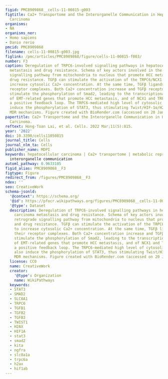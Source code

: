 ```yaml
---
figid: PMC8909868__cells-11-00815-g003
figtitle: Ca2+ Transportome and the Interorganelle Communication in Hepatocellular
  Carcinoma
organisms:
- NA
organisms_ner:
- Homo sapiens
- Danio rerio
pmcid: PMC8909868
filename: cells-11-00815-g003.jpg
figlink: /pmc/articles/PMC8909868/figure/cells-11-00815-f003/
number: F3
caption: Deregulation of TRPC6-involved signalling pathways in hepatocellular carcinoma
  metastasis and drug resistance. Schema of key actors involved in the retrograde
  signalling pathway from mitochondria to nucleus that promote HCC metastasis and
  drug resistance. TGFβ can stimulate the activation of the TRPC6/NCX1 complex to
  increase cytosolic Ca2+ concentration. At the same time, TGFβ ligands activate their
  receptor complexes. Both Ca2+ concentration increase and TGFβ receptor activation
  stimulate the phosphorylation of Smad2, leading to the transcriptional upregulation
  of EMT-related genes that promote HCC metastasis, and of NCX1 and TRPC6 that create
  a positive feedback loop. The TRPC6-mediated high level of cytosolic Ca2+ can also
  induce the phosphorylation of STAT3, thus stimulating Twist/HIF-1α/H2A.X-related
  MDR mechanisms. Figure created with BioRender.com (accessed on 20 January 2022).
papertitle: Ca2+ Transportome and the Interorganelle Communication in Hepatocellular
  Carcinoma.
reftext: Hong-Toan Lai, et al. Cells. 2022 Mar;11(5):815.
year: '2022'
doi: 10.3390/cells11050815
journal_title: Cells
journal_nlm_ta: Cells
publisher_name: MDPI
keywords: hepatocellular carcinoma | Ca2+ transportome | metabolic reprogramming |
  interorganelle communication
automl_pathway: 0.9633105
figid_alias: PMC8909868__F3
figtype: Figure
redirect_from: /figures/PMC8909868__F3
ndex: ''
seo: CreativeWork
schema-jsonld:
  '@context': https://schema.org/
  '@id': https://pfocr.wikipathways.org/figures/PMC8909868__cells-11-00815-g003.html
  '@type': Dataset
  description: Deregulation of TRPC6-involved signalling pathways in hepatocellular
    carcinoma metastasis and drug resistance. Schema of key actors involved in the
    retrograde signalling pathway from mitochondria to nucleus that promote HCC metastasis
    and drug resistance. TGFβ can stimulate the activation of the TRPC6/NCX1 complex
    to increase cytosolic Ca2+ concentration. At the same time, TGFβ ligands activate
    their receptor complexes. Both Ca2+ concentration increase and TGFβ receptor activation
    stimulate the phosphorylation of Smad2, leading to the transcriptional upregulation
    of EMT-related genes that promote HCC metastasis, and of NCX1 and TRPC6 that create
    a positive feedback loop. The TRPC6-mediated high level of cytosolic Ca2+ can
    also induce the phosphorylation of STAT3, thus stimulating Twist/HIF-1α/H2A.X-related
    MDR mechanisms. Figure created with BioRender.com (accessed on 20 January 2022).
  license: CC0
  name: CreativeWork
  creator:
    '@type': Organization
    name: WikiPathways
  keywords:
  - STAT3
  - SMAD2
  - SLC8A1
  - TRPC6
  - TGFB1
  - TGFB2
  - TGFB3
  - TWIST1
  - H2AX
  - HIF1A
  - stat3
  - smad2
  - kita
  - ngfra
  - slc8a1a
  - trpc6a
  - h2ax
  - hif1ab
---
```

